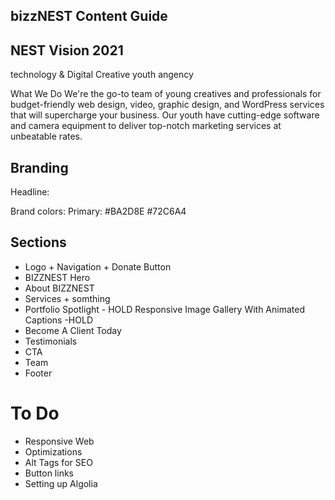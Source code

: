 ## bizzNEST Content Guide

## NEST Vision 2021

technology & Digital Creative youth angency

What We Do
We're the go-to team of young creatives and professionals for budget-friendly web design, video, graphic design, and WordPress services that will supercharge your business. Our youth have cutting-edge software and camera equipment to deliver top-notch marketing services at unbeatable rates.

## Branding

Headline:

Brand colors:
Primary: #BA2D8E #72C6A4

## Sections

- Logo + Navigation + Donate Button
- BIZZNEST Hero
- About BIZZNEST
- Services + somthing
- Portfolio Spotlight - HOLD
  Responsive Image Gallery With Animated Captions -HOLD
- Become A Client Today
- Testimonials
- CTA
- Team
- Footer

# To Do

- Responsive Web
- Optimizations
- Alt Tags for SEO
- Button links
- Setting up Algolia
